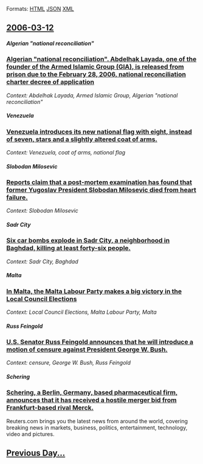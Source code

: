 
Formats: [HTML](2006/03/12/index.html)  [JSON](2006/03/12/index.json)  [XML](2006/03/12/index.xml)  

## [2006-03-12](/news/2006/03/12/index.md)

##### Algerian "national reconciliation"
### [ Algerian "national reconciliation". Abdelhak Layada, one of the founder of the Armed Islamic Group (GIA), is released from prison due to the February 28, 2006, national reconciliation charter decree of application ](/news/2006/03/12/algerian-national-reconciliation-abdelhak-layada-one-of-the-founder-of-the-armed-islamic-group-gia-is-released-from-prison-due-to-th.md)
_Context: Abdelhak Layada, Armed Islamic Group, Algerian "national reconciliation"_

##### Venezuela
### [ Venezuela introduces its new national flag with eight, instead of seven, stars and a slightly altered coat of arms. ](/news/2006/03/12/venezuela-introduces-its-new-national-flag-with-eight-instead-of-seven-stars-and-a-slightly-altered-coat-of-arms.md)
_Context: Venezuela, coat of arms, national flag_

##### Slobodan Milosevic
### [ Reports claim that a post-mortem examination has found that former Yugoslav President Slobodan Milosevic died from heart failure. ](/news/2006/03/12/reports-claim-that-a-post-mortem-examination-has-found-that-former-yugoslav-president-slobodan-miloa-evia-died-from-heart-failure.md)
_Context: Slobodan Milosevic_

##### Sadr City
### [ Six car bombs explode in Sadr City, a neighborhood in Baghdad, killing at least forty-six people. ](/news/2006/03/12/six-car-bombs-explode-in-sadr-city-a-neighborhood-in-baghdad-killing-at-least-forty-six-people.md)
_Context: Sadr City, Baghdad_

##### Malta
### [ In Malta, the Malta Labour Party makes a big victory in the Local Council Elections ](/news/2006/03/12/in-malta-the-malta-labour-party-makes-a-big-victory-in-the-local-council-elections.md)
_Context: Local Council Elections, Malta Labour Party, Malta_

##### Russ Feingold
### [ U.S. Senator Russ Feingold announces that he will introduce a motion of censure against President George W. Bush. ](/news/2006/03/12/u-s-senator-russ-feingold-announces-that-he-will-introduce-a-motion-of-censure-against-president-george-w-bush.md)
_Context: censure, George W. Bush, Russ Feingold_

##### Schering
### [ Schering, a Berlin, Germany, based pharmaceutical firm, announces that it has received a hostile merger bid from Frankfurt-based rival Merck. ](/news/2006/03/12/schering-a-berlin-germany-based-pharmaceutical-firm-announces-that-it-has-received-a-hostile-merger-bid-from-frankfurt-based-rival-merc.md)
Reuters.com brings you the latest news from around the world, covering breaking news in markets, business, politics, entertainment, technology, video and pictures.

## [Previous Day...](/news/2006/03/11/index.md)

